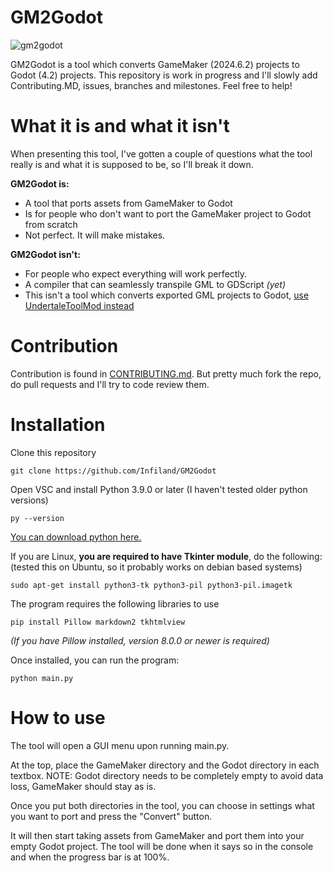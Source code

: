 # GM2Godot

![gm2godot](https://github.com/user-attachments/assets/335ec730-9bdb-4500-ac6c-5690d386a185)

GM2Godot is a tool which converts GameMaker (2024.6.2) projects to Godot (4.2) projects.
This repository is work in progress and I'll slowly add Contributing.MD, issues, branches and milestones.
Feel free to help!

# What it is and what it isn't

When presenting this tool, I've gotten a couple of questions what the tool really is and what it is supposed to be, so I'll break it down.

**GM2Godot is:**
- A tool that ports assets from GameMaker to Godot
- Is for people who don't want to port the GameMaker project to Godot from scratch
- Not perfect. It will make mistakes.

**GM2Godot isn't:**
- For people who expect everything will work perfectly.
- A compiler that can seamlessly transpile GML to GDScript *(yet)*
- This isn't a tool which converts exported GML projects to Godot, [use UndertaleToolMod instead](https://github.com/UnderminersTeam/UndertaleModTool)

# Contribution
Contribution is found in [CONTRIBUTING.md](https://github.com/Infiland/GM2Godot/blob/main/CONTRIBUTING.md). But pretty much fork the repo, do pull requests and I'll try to code review them.

# Installation

Clone this repository
```
git clone https://github.com/Infiland/GM2Godot
```
Open VSC and install Python 3.9.0 or later (I haven't tested older python versions)
```
py --version
```
[You can download python here.](https://www.python.org/downloads/)

If you are Linux, **you are required to have Tkinter module**, do the following: (tested this on Ubuntu, so it probably works on debian based systems)
```
sudo apt-get install python3-tk python3-pil python3-pil.imagetk
```

The program requires the following libraries to use
```
pip install Pillow markdown2 tkhtmlview
```
*(If you have Pillow installed, version 8.0.0 or newer is required)*

Once installed, you can run the program:
```
python main.py
```

# How to use
The tool will open a GUI menu upon running main.py.

At the top, place the GameMaker directory and the Godot directory in each textbox.
NOTE: Godot directory needs to be completely empty to avoid data loss, GameMaker should stay as is.

Once you put both directories in the tool, you can choose in settings what you want to port and press the "Convert" button.

It will then start taking assets from GameMaker and port them into your empty Godot project.
The tool will be done when it says so in the console and when the progress bar is at 100%.
